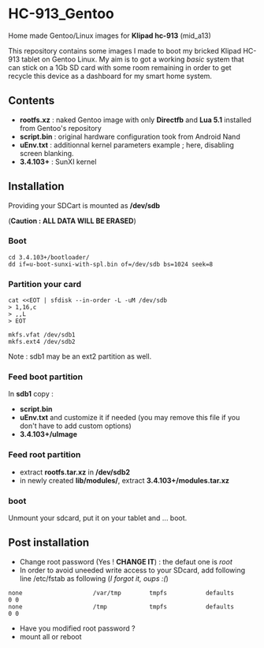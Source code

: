 # HC-913_Gentoo
Home made Gentoo/Linux images for **Klipad hc-913** (mid_a13)

This repository contains some images I made to boot my bricked Klipad HC-913 tablet on Gentoo Linux. 
My aim is to got a working *basic* system that can stick on a 1Gb SD card with some room remaining in order to get recycle this device as a dashboard for my smart home system.

## Contents

* **rootfs.xz** : naked Gentoo image with only **Directfb** and **Lua 5.1** installed from Gentoo's repository
* **script.bin** : original hardware configuration took from Android Nand
* **uEnv.txt** : additionnal kernel parameters example ; here, disabling screen blanking.
* **3.4.103+** : SunXI kernel

## Installation
Providing your SDCart is mounted as **/dev/sdb**

(**Caution : ALL DATA WILL BE ERASED**)
### Boot
```
cd 3.4.103+/bootloader/
dd if=u-boot-sunxi-with-spl.bin of=/dev/sdb bs=1024 seek=8
```
### Partition your card
```
cat <<EOT | sfdisk --in-order -L -uM /dev/sdb
> 1,16,c
> ,,L
> EOT

mkfs.vfat /dev/sdb1
mkfs.ext4 /dev/sdb2
```
Note : sdb1 may be an ext2 partition as well.

### Feed boot partition
In **sdb1** copy :
* **script.bin**
* **uEnv.txt** and customize it if needed (you may remove this file if you don't have to add custom options)
* **3.4.103+/uImage**

### Feed root partition
* extract **rootfs.tar.xz** in **/dev/sdb2**
* in newly created **lib/modules/**, extract **3.4.103+/modules.tar.xz**

### boot
Unmount your sdcard, put it on your tablet and ... boot.

## Post installation

* Change root password (Yes ! **CHANGE IT**) : the defaut one is *root*
* In order to avoid uneeded write access to your SDcard, add following line /etc/fstab as following (*I forgot it, oups :(*)
```
none                    /var/tmp        tmpfs           defaults        0 0
none                    /tmp            tmpfs           defaults        0 0
```
* Have you modified root password ?
* mount all or reboot
